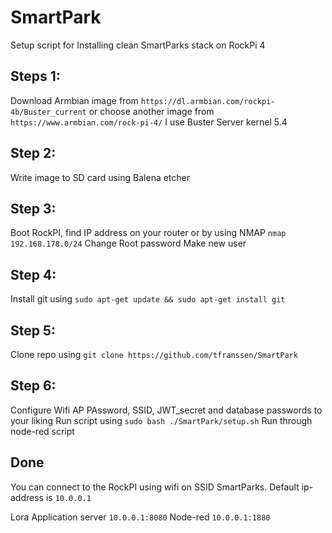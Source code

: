 # SmartPark

Setup script for Installing clean SmartParks stack on RockPi 4

## Steps 1: 
Download Armbian image from `https://dl.armbian.com/rockpi-4b/Buster_current` or choose another image from `https://www.armbian.com/rock-pi-4/` 
I use Buster Server kernel 5.4

## Step 2:
Write image to SD card using Balena etcher

## Step 3:
Boot RockPI, find IP address on your router or by using NMAP `nmap 192.168.178.0/24`
Change Root password
Make new user

## Step 4:
Install git using `sudo apt-get update && sudo apt-get install git`

## Step 5:
Clone repo using `git clone https://github.com/tfranssen/SmartPark` 

## Step 6: 
Configure Wifi AP PAssword, SSID, JWT_secret and database passwords to your liking
Run script using `sudo bash ./SmartPark/setup.sh` 
Run through node-red script

## Done
You can connect to the RockPI using wifi on SSID SmartParks.
Default ip-address is `10.0.0.1`

Lora Application server `10.0.0.1:8080`
Node-red `10.0.0.1:1880`
